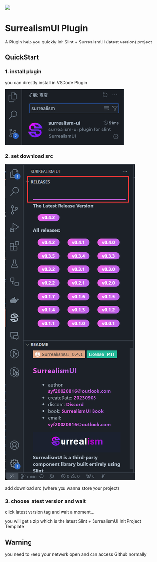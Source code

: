 <img
        src="https://img.shields.io/badge/License-MIT-orange?style=for-the-badge&logoColor=%23fff&labelColor=%2323B898&color=%2323B898"
      />

# SurrealismUI Plugin

A Plugin help you quickly init Slint + SurrealismUI (latest version) project

## QuickStart

### 1. install plugin 

you can directly install in VSCode Plugin

![](../static/download_plugin.png)

### 2. set download src

![](../static/src.png)

add download src (where you wanna store your project)

### 3. choose latest version and wait

click latest version tag and wait a moment...

you will get a zip which is the latest Slint + SurrealismUI Init Project Template

## Warning 

you need to keep your network open and can access Github normally